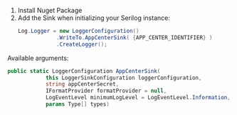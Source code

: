 1. Install Nuget Package
2. Add the Sink when initializing your Serilog instance:
    ```csharp
    Log.Logger = new LoggerConfiguration()
                .WriteTo.AppCenterSink( {APP_CENTER_IDENTIFIER} )
                .CreateLogger();
    ```

Available arguments:
```csharp
public static LoggerConfiguration AppCenterSink(
            this LoggerSinkConfiguration loggerConfiguration,
            string appCenterSecret,
            IFormatProvider formatProvider = null,
            LogEventLevel minimumLogLevel = LogEventLevel.Information,
            params Type[] types)
```
